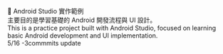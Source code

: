 📱 Android Studio 實作範例 <br>
主要目的是學習基礎的 Android 開發流程與 UI 設計。 <br>
This is a practice project built with Android Studio, focused on learning basic Android development and UI implementation. <br>
5/16 -3commmits update   
